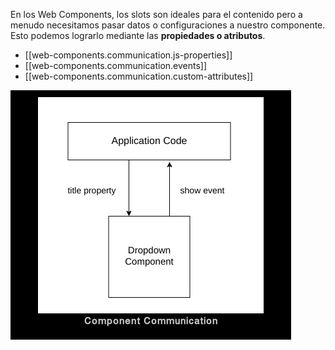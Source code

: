 
En los Web Components, los slots son ideales para el contenido pero a menudo necesitamos pasar datos o configuraciones a nuestro componente. Esto podemos lograrlo mediante las **propiedades o atributos**.

- [[web-components.communication.js-properties]]
- [[web-components.communication.events]]
- [[web-components.communication.custom-attributes]]

![Alt text](image-12.png)